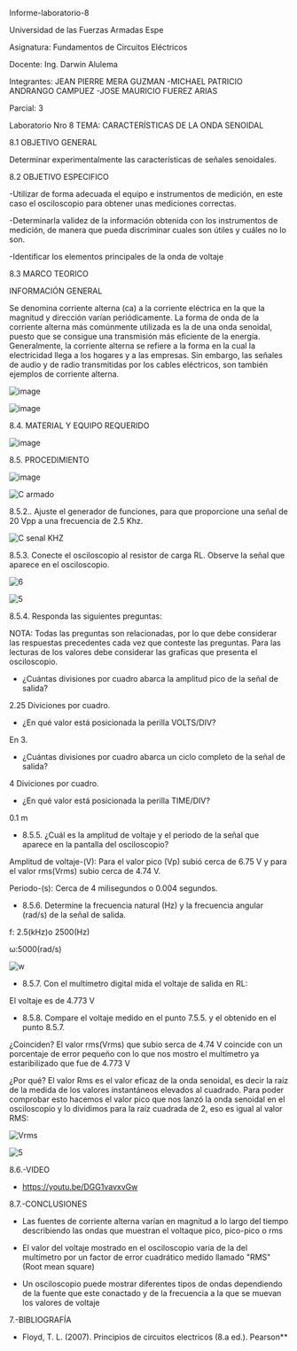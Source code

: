 Informe-laboratorio-8

Universidad de las Fuerzas Armadas Espe

Asignatura: Fundamentos de Circuitos Eléctricos

Docente: Ing. Darwin Alulema

Integrantes: JEAN PIERRE MERA GUZMAN -MICHAEL PATRICIO ANDRANGO CAMPUEZ -JOSE MAURICIO FUEREZ ARIAS

Parcial: 3

Laboratorio Nro 8 TEMA: CARACTERÍSTICAS DE LA ONDA SENOIDAL

8.1 OBJETIVO GENERAL

Determinar experimentalmente las características de señales senoidales.

8.2 OBJETIVO ESPECIFICO

-Utilizar de forma adecuada el equipo e instrumentos de medición, en este caso el osciloscopio para obtener unas mediciones correctas.

-Determinarla validez de la información obtenida con los instrumentos de medición, de manera que pueda discriminar cuales son útiles y cuáles no lo son.

-Identificar los elementos principales de la onda de voltaje

8.3 MARCO TEORICO

INFORMACIÓN GENERAL

Se denomina corriente alterna (ca) a la corriente eléctrica en la que la magnitud y dirección varían periódicamente. La forma de onda de la corriente alterna más comúnmente utilizada es la de una onda senoidal, puesto que se consigue una transmisión más eficiente de la energía. Generalmente, la corriente alterna se refiere a la forma en la cual la electricidad llega a los hogares y a las empresas. Sin embargo, las señales de audio y de radio transmitidas por los cables eléctricos, son también ejemplos de corriente alterna.
 
![image](https://user-images.githubusercontent.com/104911658/219137803-3be64614-2977-4493-ae38-6c072e6d2849.png)

![image](https://user-images.githubusercontent.com/104911658/219138223-62fd2e0e-55a2-4f09-a94b-2f59ce91b89a.png)

8.4. MATERIAL Y EQUIPO REQUERIDO

![image](https://user-images.githubusercontent.com/107088999/219174445-541272ab-f8e3-4d7c-a278-d36c1c18a40b.png)

8.5. PROCEDIMIENTO

![image](https://user-images.githubusercontent.com/107088999/219174566-5a31f846-7845-4ebb-b392-a002512c7c06.png)

![C armado](https://user-images.githubusercontent.com/117534483/219407025-665f58b0-3271-4a1f-a632-5d41c214a51f.png)

8.5.2.. Ajuste el generador de funciones, para que proporcione una señal de 20 Vpp a
una frecuencia de 2.5 Khz.

![C senal KHZ](https://user-images.githubusercontent.com/117534483/219407150-899cd0ee-016e-4827-8872-530e7f2cd487.png)

8.5.3. Conecte el osciloscopio al resistor de carga RL. Observe la señal que aparece en
el osciloscopio.

![6](https://user-images.githubusercontent.com/117534483/219410160-eebf0048-2df6-4eef-8eea-9d82c92b2382.jpeg)

![5](https://user-images.githubusercontent.com/117534483/219420048-6077c83b-5fba-408c-b386-d51d3fecd45d.jpeg)

8.5.4. Responda las siguientes preguntas:

NOTA: Todas las preguntas son relacionadas, por lo que debe considerar las respuestas
precedentes cada vez que conteste las preguntas. Para las lecturas de los valores debe
considerar las graficas que presenta el osciloscopio.

*  ¿Cuántas divisiones por cuadro abarca la amplitud pico de la señal de salida?

2.25 Diviciones por cuadro.

*  ¿En qué valor está posicionada la perilla VOLTS/DIV? 	

En 3.

*  ¿Cuántas divisiones por cuadro abarca un ciclo completo de la señal de salida?

4 Diviciones por cuadro.

* ¿En qué valor está posicionada la perilla TIME/DIV? 	

0.1 m

*  8.5.5.	¿Cuál es la amplitud de voltaje y el periodo de la señal que aparece en la pantalla del osciloscopio?

Amplitud de voltaje-(V): Para el valor pico (Vp) subió cerca de 6.75 V y para el valor rms(Vrms) subio cerca de 4.74 V.

Periodo-(s): Cerca de 4 milisegundos o 0.004 segundos.

*  8.5.6.	Determine la frecuencia natural (Hz) y la frecuencia angular (rad/s) de la señal de salida.

f: 2.5(kHz)o 2500(Hz) 

ω:5000(rad/s)

![w](https://user-images.githubusercontent.com/117534483/219419420-3db5d61f-ca48-4e9e-be45-98ab5862a7ed.png)

*  8.5.7.	Con el multímetro digital mida el voltaje de salida en RL:

El voltaje es de 4.773 V

*  8.5.8.	Compare el voltaje medido en el punto 7.5.5. y el obtenido en el punto 8.5.7.

¿Coinciden? 
El valor rms(Vrms) que subio serca de 4.74 V coincide con un porcentaje de error pequeño con lo que nos mostro el multimetro ya estaribilizado que fue de 4.773 V

¿Por qué?
El valor Rms es el valor eficaz de la onda senoidal, es decir la raíz de la medida de los valores instantáneos elevados al cuadrado. Para poder comprobar esto hacemos el valor pico que nos lanzó la onda senoidal en el osciloscopio y lo dividimos para la raíz cuadrada de 2, eso es igual al valor RMS:

![Vrms](https://user-images.githubusercontent.com/117534483/219418755-deb3b36c-cedf-47c5-9a9f-39d33a9d4d08.png)

![5](https://user-images.githubusercontent.com/117534483/219420617-1686e30c-403b-40ae-8f4a-032ae3c881b2.jpeg)

8.6.-VIDEO

*  https://youtu.be/DGG1vavxvGw

8.7.-CONCLUSIONES

*  Las fuentes de corriente alterna varían en magnitud a lo largo del tiempo describiendo las ondas que muestran el voltaque pico, pico-pico o rms

*  El valor del voltaje mostrado en el osciloscopio varia de la del multímetro por un factor de error cuadrático medido llamado "RMS" (Root mean square)

*  Un osciloscopio puede mostrar diferentes tipos de ondas dependiendo de la fuente que este conactado y de la frecuencia a la que se muevan los valores de voltaje

7.-BIBLIOGRAFÍA

*  Floyd, T. L. (2007). Principios de circuitos electricos (8.a ed.). Pearson**










